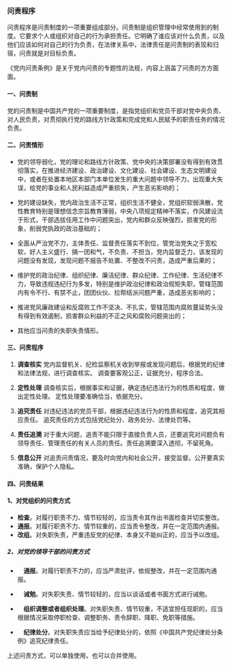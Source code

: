 ### 问责程序

问责程序是问责制度的一项重要组成部分。问责制是组织管理中经常使用到的制度。它要求个人或组织对自己的行为承担责任。它明确了谁应该对什么负责，以及他们应该如何对自己的行为负责，在法律关系中，法律责任是问责制的表现和归宿，问责就是对目标负责。

《党内问责条例》是关于党内问责的专题性的法规，内容上涵盖了问责的方方面面。

#### 一、问责制

党的问责制是中国共产党的一项重要制度，是指党组织和党员干部对党中央负责、对人民负责，对贯彻执行党的路线方针政策和完成党和人民赋予的职责任务的情况负责。

#### 二、问责情形

- 党的领导弱化，党的理论和路线方针政策、党中央的决策部署没有得到有效贯彻落实，在推进经济建设、政治建设、文化建设、社会建设、生态文明建设中，或者在处置本地区本部门本单位发生的重大问题中领导不力，出现重大失误，给党的事业和人民利益造成严重损失，产生恶劣影响的；

- 党的建设缺失，党内政治生活不正常，组织生活不健全，党组织软弱涣散，党性教育特别是理想信念宗旨教育薄弱，中央八项规定精神不落实，作风建设流于形式，干部选拔任用工作中问题突出，党内和群众反映强烈，损害党的形象，削弱党执政的政治基础的；

- 全面从严治党不力，主体责任、监督责任落实不到位，管党治党失之于宽松软，好人主义盛行、搞一团和气，不负责、不担当，党内监督乏力，该发现的问题没有发现，发现问题不报告不处置、不整改不问责，造成严重后果的；

- 维护党的政治纪律、组织纪律、廉洁纪律、群众纪律、工作纪律、生活纪律不力，导致违规违纪行为多发，特别是维护政治纪律和政治规矩失职，管辖范围内有令不行、有禁不止，团团伙伙、拉帮结派问题严重，造成恶劣影响的；

- 推进党风廉政建设和反腐败工作不坚决、不扎实，管辖范围内腐败蔓延势头没有得到有效遏制，损害群众利益的不正之风和腐败问题突出的；

- 其他应当问责的失职失责情形。

#### 三、问责程序

1. **调查核实**  党内监督机关、纪检监察机关收到举报或发现问题后，根据党的纪律和法律法规，进行调查核实。
   调查要客观公正，证据充分，程序合法。

2. **定性处理**  调查核实后，根据事实和证据，确定违纪违法行为的性质和程度，做出定性处理。
   定性处理要准确恰当，依据充分。

3. **追究责任**  对违纪违法的党员干部，根据违纪违法行为的性质和程度，追究其相应责任。
   追究责任的方式包括党纪处分、政务处分、法律处罚等。

4. **责任追溯**  对于重大问题，追责不能只限于直接负责人员，还要追究对问题负有领导责任、管理责任的有关人员的责任。责任追溯要深入透彻，不留死角。

5. **信息公开**  对追责问责情况，要及时向党内和社会公开，接受监督。公开要真实准确，保护个人隐私。

#### 四、问责结果

#### 	1、对党组织的问责方式

- **检查**。对履行职责不力、情节较轻的，应当责令其作出书面检查并切实整改。
- **通报**。对履行职责不力、情节较重的，应当责令整改，并在一定范围内通报。
- **改组**。对失职失责，严重违反党的纪律、本身又不能纠正的，应当予以改组。

##### 	2、对党的领导干部的问责方式

- 　**通报**。对履行职责不力的，应当严肃批评，依规整改，并在一定范围内通报。

- 　**诫勉**。对失职失责、情节较轻的，应当以谈话或者书面方式进行诫勉。

- 　**组织调整或者组织处理**。对失职失责、情节较重，不适宜担任现职的，应当根据情况采取停职检查、调整职务、责令辞职、降职、免职等措施。

- 　**纪律处分**。对失职失责应当给予纪律处分的，依照《中国共产党纪律处分条例》追究纪律责任。


上述问责方式，可以单独使用，也可以合并使用。